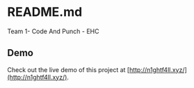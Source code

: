 # README.md

Team 1- Code And Punch - EHC

## Demo

Check out the live demo of this project at [http://n1ghtf4ll.xyz/](http://n1ghtf4ll.xyz/).
